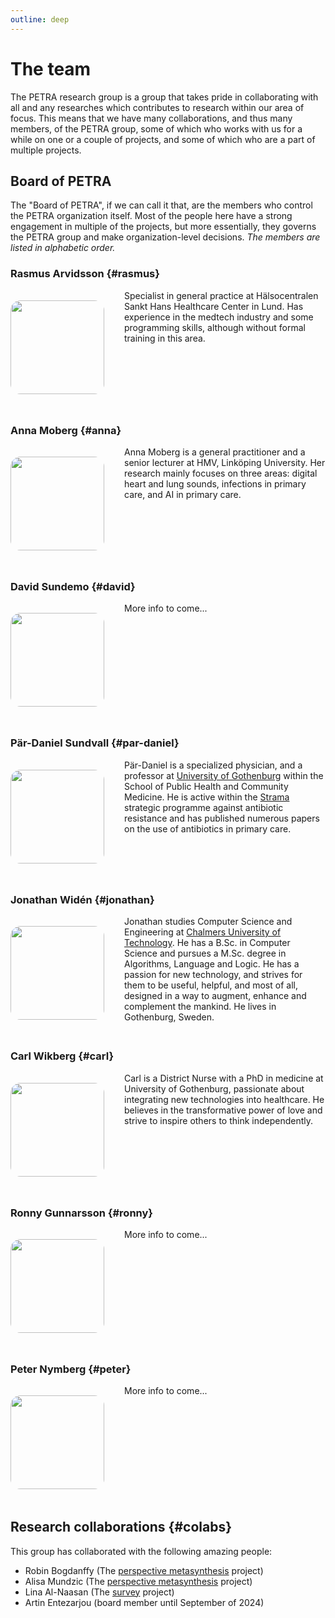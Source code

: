 ```yaml
---
outline: deep
---
```


# The team

The PETRA research group is a group that takes pride in collaborating with
all and any researches which contributes to research within our area of
focus. This means that we have many collaborations, and thus many members,
of the PETRA group, some of which who works with us for a while on one or
a couple of projects, and some of which who are a part of multiple projects.

## Board of PETRA

The "Board of PETRA", if we can call it that, are the members who control the
PETRA organization itself. Most of the people here have a strong engagement
in multiple of the projects, but more essentially, they governs the PETRA
group and make organization-level decisions.
_The members are listed in alphabetic order._

### Rasmus Arvidsson {#rasmus}

<img class="about-me" src="/team/Rasmus.webp">

Specialist in general practice at Hälsocentralen Sankt Hans Healthcare Center in Lund. Has experience in the medtech industry and some programming skills, although without formal training in this area.

### Anna Moberg {#anna}

<img class="about-me" src="/team/Anna.webp">

Anna Moberg is a general practitioner and a senior lecturer at HMV, Linköping
University. Her research mainly focuses on three areas: digital heart and lung
sounds, infections in primary care, and AI in primary care.

### David Sundemo {#david}

<img class="about-me" src="/team/David.webp">

More info to come...

### Pär-Daniel Sundvall {#par-daniel}

<img class="about-me" src="/team/Par-Daniel.webp" />

Pär-Daniel is a specialized physician, and a professor at [University of Gothenburg][gu]
within the School of Public Health and Community Medicine. He is active within
the [Strama](https://strama.se/?lang=en) strategic programme against antibiotic
resistance and has published numerous papers on the use of antibiotics in
primary care.

[gu]: https://www.gu.se/en/about/find-staff/par-danielsundvall

### Jonathan Widén {#jonathan}

<img class="about-me" src="/team/Jonathan.webp" />

Jonathan studies Computer Science and Engineering at
[Chalmers University of Technology][mpalg]. He has a B.Sc. in Computer Science
and pursues a M.Sc. degree in Algorithms, Language and Logic. He has a passion
for new technology, and strives for them to be useful, helpful, and most of all,
designed in a way to augment, enhance and complement the mankind. He lives
in Gothenburg, Sweden.

[mpalg]: https://www.chalmers.se/en/education/find-masters-programme/computer-science-algorithms-languages-and-logic-msc/

### Carl Wikberg {#carl}

<img class="about-me" src="/team/Carl.webp">

Carl is a District Nurse with a PhD in medicine at University of Gothenburg,
passionate about integrating new technologies into healthcare. He believes in
the transformative power of love and strive to inspire others to think
independently.

### Ronny Gunnarsson {#ronny}

<img class="about-me" src="https://placehold.co/150x200">

More info to come...

### Peter Nymberg {#peter}

<img class="about-me" src="https://placehold.co/150x200">

More info to come...

## Research collaborations {#colabs}

This group has collaborated with the following amazing people:

- Robin Bogdanffy (The [perspective metasynthesis][ms] project)
- Alisa Mundzic (The [perspective metasynthesis][ms] project)
- Lina Al-Naasan (The [survey](../Research%20Projects/Survey%20study) project)
- Artin Entezarjou (board member until September of 2024)

[ms]: ../Research%20Projects/Perspective%20metasynthesis

<style>
img.about-me {
  border-radius: 1rem;
  margin-top: 1rem;
}
/* Lite kod för att göra så bilden ligger bredvid texten
   ifall skärmen är bred nog */
@media only screen and (min-width:500px) {
  img.about-me {
    float: left;
    width: 150px;
    margin-right: 2rem;
    margin-bottom: 3rem;
  }
  h2, h3 {
    clear: both;
  }
}


</style>
